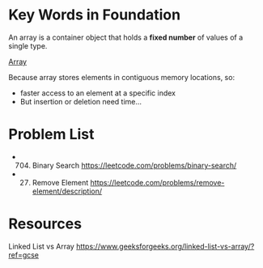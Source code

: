 # Key Words in Foundation
An array is a container object that holds a **fixed number** of values of a single type.

[Array](Pictures/Arrays-1.png)

Because array stores elements in contiguous memory locations, so:

- faster access to an element at a specific index
- But insertion or deletion need time...

# Problem List
- 704. Binary Search
https://leetcode.com/problems/binary-search/
- 27. Remove Element
https://leetcode.com/problems/remove-element/description/

# Resources
Linked List vs Array
https://www.geeksforgeeks.org/linked-list-vs-array/?ref=gcse 